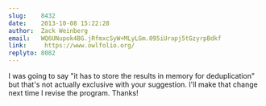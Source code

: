 ```yaml
---
slug:    8432
date:    2013-10-08 15:22:28
author:  Zack Weinberg
email:   WQ6UNupok4BG.jRfmxcSyW+MLyLGm.095iUrapj5tGzyrpBdkf
link:     https://www.owlfolio.org/
replyto: 8082
---
```


I was going to say "it has to store the results in memory for
deduplication" but that's not actually exclusive with your suggestion.
I'll make that change next time I revise the program.  Thanks!

